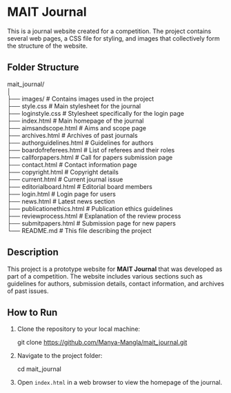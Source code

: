 # MAIT Journal

This is a journal website created for a competition. The project contains several web pages, a CSS file for styling, and images that collectively form the structure of the website.

## Folder Structure


mait_journal/ <br>
│ <br>
├── images/                 # Contains images used in the project <br>
├── style.css               # Main stylesheet for the journal <br>
├── loginstyle.css          # Stylesheet specifically for the login page <br>
├── index.html              # Main homepage of the journal <br>
├── aimsandscope.html       # Aims and scope page <br>
├── archives.html           # Archives of past journals <br>
├── authorguidelines.html   # Guidelines for authors <br>
├── boardofreferees.html    # List of referees and their roles <br>
├── callforpapers.html      # Call for papers submission page <br>
├── contact.html            # Contact information page <br>
├── copyright.html          # Copyright details <br>
├── current.html            # Current journal issue <br>
├── editorialboard.html     # Editorial board members <br>
├── login.html              # Login page for users <br>
├── news.html               # Latest news section <br>
├── publicationethics.html  # Publication ethics guidelines  <br>
├── reviewprocess.html      # Explanation of the review process  <br>
├── submitpapers.html       # Submission page for new papers  <br>
└── README.md               # This file describing the project  <br>


## Description

This project is a prototype website for **MAIT Journal** that was developed as part of a competition. The website includes various sections such as guidelines for authors, submission details, contact information, and archives of past issues.

## How to Run

1. Clone the repository to your local machine:
   
   git clone https://github.com/Manya-Mangla/mait_journal.git
   

2. Navigate to the project folder:
   
   cd mait_journal
  

3. Open `index.html` in a web browser to view the homepage of the journal.

